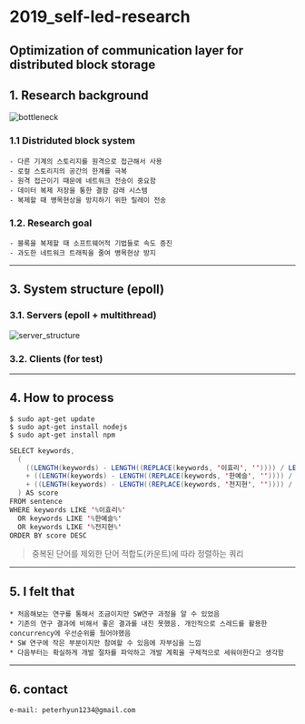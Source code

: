 # 2019_self-led-research
Optimization of communication layer for distributed block storage
------------------------------------
## 1. Research background
![bottleneck](https://user-images.githubusercontent.com/46476398/69224648-4788de80-0bc0-11ea-9fbc-1183c16f46ee.PNG)
### 1.1 Distriduted block system
    - 다른 기계의 스토리지를 원격으로 접근해서 사용
    - 로컬 스토리지의 공간의 한계를 극복
    - 원격 접근이기 때문에 네트워크 전송이 중요함
    - 데이터 복제 저장을 통한 결함 감래 시스템
    - 복제할 때 병목현상을 방지하기 위한 릴레이 전송  
### 1.2. Research goal
    - 블록을 복제할 때 소프트웨어적 기법들로 속도 증진
    - 과도한 네트워크 트래픽을 줄여 병목현상 방지
---------------------------------------- 
## 3. System structure (epoll)
### 3.1. Servers (epoll + multithread)
![server_structure](https://user-images.githubusercontent.com/46476398/69224657-4a83cf00-0bc0-11ea-88ac-ecb6e29da5f0.PNG)

### 3.2. Clients (for test)
----------------------------------------    
## 4. How to process
    $ sudo apt-get update 
    $ sudo apt-get install nodejs
    $ sudo apt-get install npm
```java
SELECT keywords,
  (
    ((LENGTH(keywords) - LENGTH((REPLACE(keywords, '이효리', '')))) / LENGTH('이효리'))
    + ((LENGTH(keywords) - LENGTH((REPLACE(keywords, '한예슬', '')))) / LENGTH('한예슬'))
    + ((LENGTH(keywords) - LENGTH((REPLACE(keywords, '전지현', '')))) / LENGTH('전지현'))
  ) AS score
FROM sentence
WHERE keywords LIKE '%이효리%'
  OR keywords LIKE '%한예슬%'
  OR keywords LIKE '%전지현%'
ORDER BY score DESC
```
> 중복된 단어를 제외한 단어 적합도(카운트)에 따라 정렬하는 쿼리  
----------------------------------------
## 5. I felt that
    * 처음해보는 연구를 통해서 조금이지만 SW연구 과정을 알 수 있었음
    * 기존의 연구 결과에 비해서 좋은 결과를 내진 못했음. 개인적으로 스레드를 활용한 concurrency에 우선순위를 뒀어야했음 
    * SW 연구에 작은 부분이지만 참여할 수 있음에 자부심을 느낌
    * 다음부터는 확실하게 개발 절차를 파악하고 개발 계획을 구체적으로 세워야한다고 생각함
----------------------------------------
## 6. contact
    e-mail: peterhyun1234@gmail.com
